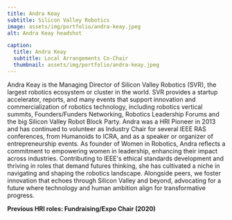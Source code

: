 ```yaml
---
title: Andra Keay
subtitle: Silicon Valley Robotics
image: assets/img/portfolio/andra-keay.jpeg
alt: Andra Keay headshot

caption:
  title: Andra Keay
  subtitle: Local Arrangements Co-Chair
  thumbnail: assets/img/portfolio/andra-keay.jpeg
---
```

Andra Keay is the Managing Director of Silicon Valley Robotics (SVR), the largest robotics ecosystem or cluster in the world. SVR provides a startup accelerator, reports, and many events that support innovation and commercialization of robotics technology, including robotics vertical summits, Founders/Funders Networking, Robotics Leadership Forums and the big Silicon Valley Robot Block Party. Andra was a HRI Pioneer in 2013 and has continued to volunteer as Industry Chair for several IEEE RAS conferences, from Humanoids to ICRA, and as a speaker or organizer of entrepreneurship events. As founder of Women in Robotics, Andra reflects a commitment to empowering women in leadership, enhancing their impact across industries. Contributing to IEEE's ethical standards development and thriving in roles that demand futures thinking, she has cultivated a niche in navigating and shaping the robotics landscape. Alongside peers, we foster innovation that echoes through Silicon Valley and beyond, advocating for a future where technology and human ambition align for transformative progress.

**Previous HRI roles: Fundraising/Expo Chair (2020)**